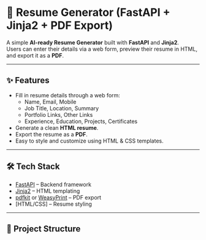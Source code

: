 # 📄 Resume Generator (FastAPI + Jinja2 + PDF Export)

A simple **AI-ready Resume Generator** built with **FastAPI** and **Jinja2**.  
Users can enter their details via a web form, preview their resume in HTML, and export it as a **PDF**.

---

## ✨ Features
- Fill in resume details through a web form:
  - Name, Email, Mobile  
  - Job Title, Location, Summary  
  - Portfolio Links, Other Links  
  - Experience, Education, Projects, Certificates  
- Generate a clean **HTML resume**.
- Export the resume as a **PDF**.
- Easy to style and customize using HTML & CSS templates.

---

## 🛠 Tech Stack
- [FastAPI](https://fastapi.tiangolo.com/) – Backend framework  
- [Jinja2](https://jinja.palletsprojects.com/) – HTML templating  
- [pdfkit](https://pypi.org/project/pdfkit/) or [WeasyPrint](https://weasyprint.org/) – PDF export  
- [HTML/CSS] – Resume styling  

---

## 📂 Project Structure
